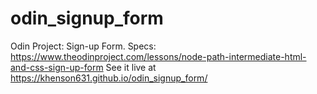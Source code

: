 # odin_signup_form
Odin Project: Sign-up Form. Specs: https://www.theodinproject.com/lessons/node-path-intermediate-html-and-css-sign-up-form
See it live at https://khenson631.github.io/odin_signup_form/
